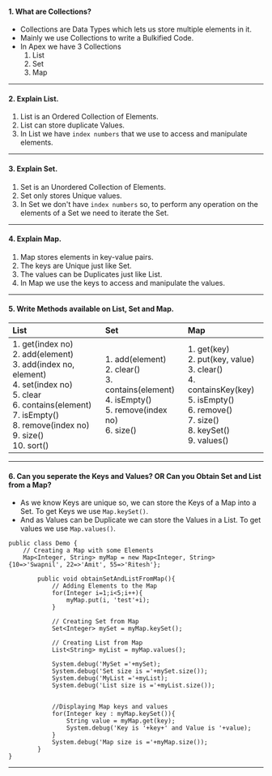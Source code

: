 #### 1. What are Collections?
- Collections are Data Types which lets us store multiple elements in it.
- Mainly we use Collections to write a Bulkified Code.
- In Apex we have 3 Collections
	1. List
	2. Set
	3. Map
____
#### 2. Explain List.
1. List is an Ordered Collection of Elements.
2. List can store duplicate Values.
3. In List we have `index numbers` that we use to access and manipulate elements.
___
#### 3. Explain Set.
1. Set is an Unordered Collection of Elements.
2. Set only stores Unique values.
3. In Set we don't have `index numbers` so, to perform any operation on the elements of a Set we need to iterate the Set.
___
#### 4. Explain Map.
1. Map stores elements in key-value pairs.
2. The keys are Unique just like Set.
3. The values can be Duplicates just like List.
4. In Map we use the keys to access and manipulate the values.
___
#### 5. Write Methods available on List, Set and Map.

| List     |  Set    | Map     |
|:-----|:-----|:-----|
| 1. get(index no) <br/> 2. add(element) <br/> 3. add(index no, element) <br/> 4. set(index no)<br/> 5. clear <br/> 6. contains(element) <br/> 7. isEmpty() <br/> 8. remove(index no) <br/> 9. size() <br/> 10. sort()| 1. add(element) <br/> 2. clear() <br/> 3. contains(element) <br/> 4. isEmpty() <br/> 5. remove(index no) <br/> 6. size() | 1. get(key) <br/> 2. put(key, value) <br/> 3. clear() <br/> 4. containsKey(key) <br/> 5. isEmpty() <br/> 6. remove() <br/> 7. size() <br/> 8. keySet() <br/> 9. values()     |
____
#### 6. Can you seperate the Keys and Values? OR Can you Obtain Set and List from a Map?
- As we know Keys are unique so, we can store the Keys of a Map into a Set. To get Keys we use `Map.keySet()`.
- And as Values can be Duplicate we can store the Values in a List. To get values we use `Map.values()`.
```apex
public class Demo {
    // Creating a Map with some Elements
    Map<Integer, String> myMap = new Map<Integer, String>{10=>'Swapnil', 22=>'Amit', 55=>'Ritesh'};
        
        public void obtainSetAndListFromMap(){
            // Adding Elements to the Map
            for(Integer i=1;i<5;i++){
                myMap.put(i, 'test'+i);
            }
            
            // Creating Set from Map
            Set<Integer> mySet = myMap.keySet();
            
            // Creating List from Map
            List<String> myList = myMap.values();
            
            System.debug('MySet ='+mySet);
            System.debug('Set size is ='+mySet.size());
            System.debug('MyList ='+myList);
            System.debug('List size is ='+myList.size());
            
            
            //Displaying Map keys and values
            for(Integer key : myMap.keySet()){
                String value = myMap.get(key);
                System.debug('Key is '+key+' and Value is '+value);
            }
            System.debug('Map size is ='+myMap.size());
        } 
}
```
___
